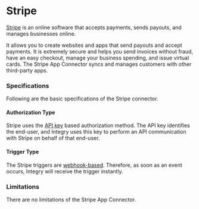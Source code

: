 # Stripe

[Stripe](https://stripe.com/) is an online software that accepts payments, sends payouts, and manages businesses online.

It allows you to create websites and apps that send payouts and accept payments. It is extremely secure and helps you send invoices without fraud, have an easy checkout, manage your business spending, and issue virtual cards. The Stripe App Connector syncs and manages customers with other third-party apps.

### Specifications  <a href="#specifications-0-0" id="specifications-0-0"></a>

Following are the basic specifications of the Stripe connector.

#### Authorization Type  <a href="#authorization-type-0-1" id="authorization-type-0-1"></a>

Stripe uses the [API key](https://support.integry.io/hc/en-us/articles/11112617800985-Supported-Authentication-Types) based authorization method. The API key identifies the end-user, and Integry uses this key to perform an API communication with Stripe on behalf of that end-user.

#### Trigger Type <a href="#trigger-type-0-2" id="trigger-type-0-2"></a>

The Stripe triggers are [webhook-based](https://tray.io/documentation/connectors/triggers/webhook-trigger/). Therefore, as soon as an event occurs, Integry will receive the trigger instantly.

### Limitations <a href="#limitations-0-3" id="limitations-0-3"></a>

There are no limitations of the Stripe App Connector.

